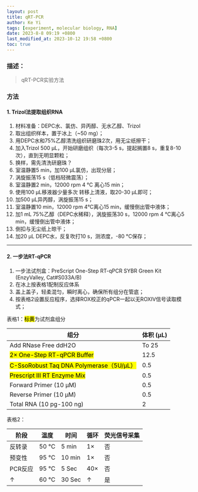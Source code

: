 ```yaml
---
layout: post
title: qRT-PCR
author: Ke Yi
tags: [experiment, molecular biology, RNA]
date: 2023-8-8 09:19 +0800
last_modified_at: 2023-10-12 19:58 +0800
toc: true
---
```


### 描述：
>qRT-PCR实验方法

### 方法
#### 1. Trizol法提取组织RNA
1. 材料准备：DEPC水、氯仿、异丙醇、无水乙醇、Trizol
2. 取出组织样本，置于冰上（~50 mg）；
3. 用DEPC水和75%乙醇清洗组织研磨珠2次，用无尘纸擦干；
4. 加入Trizol 500 µL，开始研磨组织（每次3-5 s，提起搁置8 s，重复8-10次），直到无明显颗粒；
5. 换样，需先清洗研磨珠？
6. 室温静置5 min，加100 µL氯仿，出现分层；
7. 涡旋振荡15 s（低档轻微震荡）；
8. 室温静置2 min，12000 rpm 4 °C 离心15 min；
9. 使用100 µL移液器少量多次 转移上清液，取20-30 µL即可；
10. 加500 µL异丙醇，涡旋振荡15 s；
11. 室温静置10 min，12000 rpm 4°C离心15 min，缓慢倒出管中液体；
12. 加1 mL 75%乙醇（DEPC水稀释），涡旋振荡30 s，12000 rpm 4 °C离心5 min，缓慢倒出管中液体；
13. 倒扣与无尘纸上晾干；
14. 加20 µL DEPC水，反复吹打10 s，测浓度，-80 °C保存；
---
#### 2. 一步法RT-qPCR
1. 一步法试剂盒：PreScript One-Step RT-qPCR SYBR Green Kit (EnzyValley, Cat#S033A/B)
2. 在冰上按表格1配制反应体系
3. 盖上盖子，轻柔混匀，瞬时离心，确保所有组分在管底；
4. 按表格2设置反应程序，选择ROX校正的qPCR一起以无ROXIV信号读取模式；

表格1：<mark>标黄</mark>为试剂盒组分

| 组分                                    | 体积 (µL) |
| --------------------------------------- | --------- |
| Add RNase Free ddH2O                    | To 25     |
| <mark>2× One-Step RT-qPCR Buffer</mark>              | 12.5      |
| <mark>C-SsoRobust Taq DNA Polymerase（5U/µL）</mark> | 0.5       |
| <mark>Prescript III RT Enzyme Mix</mark>             | 0.5       |
| Forward Primer (10 µM)                  | 0.5       |
| Reverse Primer (10 µM)                  | 0.5       |
| Total RNA (10 pg-100 ng)                | 2         |

表格2：

| 阶段    | 温度  | 时间   | 循环 | 荧光信号采集 |
| ------- | ----- | ------ | ---- | ------------ |
| 反转录  | 50 °C | 5 min  | 1×   | 否           |
| 预变性  | 95 °C | 10 min | 1×   | 否           |
| PCR反应 | 95 °C | 5 Sec  | 40×  | 否           |
|    ↑     | 60 °C | 30 Sec | ↑    | 是             |
